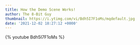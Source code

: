 ```yaml
---
title: How the Demo Scene Works!
author: The 8-Bit Guy
thumbnail: https://i.ytimg.com/vi/Bdh5I7F1oMs/mqdefault.jpg
date: '2021-12-02 18:27:12 +0000'
---
```


{% youtube Bdh5I7F1oMs %}